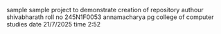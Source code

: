 sample
sample project to demonstrate creation of repository
authour shivabharath
roll no 245N1F0053
annamacharya pg college of computer studies
date 21/7/2025
time 2:52 

